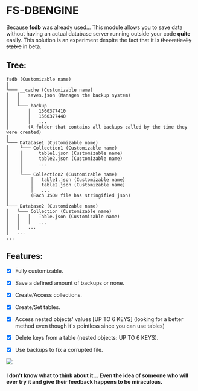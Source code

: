 # FS-DBENGINE
Because __fsdb__ was already used...
This module allows you to save data without having an actual database server running outside your code __quite__ easily.
This solution is an experiment despite the fact that it is ~~theoretically stable~~ in beta.

## Tree:

```
fsdb (Customizable name) 
│
└─── __cache (Customizable name)
│   │   saves.json (Manages the backup system)
│   │
│   └─── backup
│       │   1560377410 
│       │   1560377440
│       │   ...
│       (A folder that contains all backups called by the time they were created)
│   
└─── Database1 (Customizable name)
│    └─── Collection1 (Customizable name)
│    │      table1.json (Customizable name)
│    │      table2.json (Customizable name)
│    │      ...
│    │
│    └─── Collection2 (Customizable name)
│        │   table1.json (Customizable name)
│        │   table2.json (Customizable name)
│        │   ...
│        (Each JSON file has stringified json)
│   
└─── Database2 (Customizable name)
│   └─── Collection (Customizable name)
│   │   │   Table.json (Customizable name)
│   │   │   ...
│   │   ...
│   ...
...
```

## Features:
- [x] Fully customizable.

- [x] Save a defined amount of backups or none.

- [x] Create/Access collections.

- [x] Create/Set tables.

- [x] Access nested objects' values [UP TO 6 KEYS] (looking for a better method even though it's pointless since you can use tables)

- [x] Delete keys from a table (nested objects: UP TO 6 KEYS).

- [X] Use backups to fix a corrupted file.

<a href="https://nodei.co/npm/fs-dbengine/"><img src="https://nodei.co/npm/fs-dbengine.png"></a>

#### I don't know what to think about it... Even the idea of someone who will ever try it and give their feedback happens to be miraculous.
